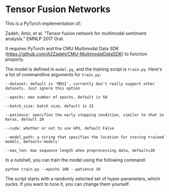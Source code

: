 # Tensor Fusion Networks
This is a PyTorch implementation of:

Zadeh, Amir, et al. "Tensor fusion network for multimodal sentiment analysis." EMNLP 2017 Oral.

It requires PyTorch and the CMU Multimodal Data SDK (https://github.com/A2Zadeh/CMU-MultimodalDataSDK) 
to function properly.

The model is defined in `model.py`, and the training script is `train.py`.
Here's a list of commandline arguments for `train.py`:


```
--dataset: default is 'MOSI', currently don't really support other datasets. Just ignore this option

--epochs: max number of epochs, default is 50

--batch_size: batch size, default is 32

--patience: specifies the early stopping condition, similar to that in Keras, default 20

--cuda: whether or not to use GPU, default False

--model_path: a string that specifies the location for storing trained models, default='models'

--max_len: max sequence length when preprocessing data, default=20
```

In a nutshell, you can train the model using the following command:

```
python train.py --epochs 100 --patience 10
```

The script starts with a randomly selected set of hyper-parameters, which sucks. If you want to tune it, you can change them yourself.
